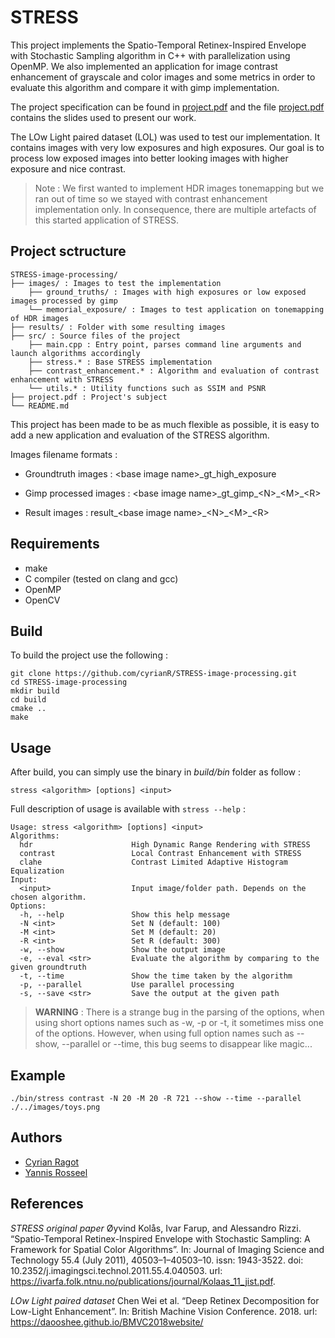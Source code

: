 # STRESS

This project implements the Spatio-Temporal Retinex-Inspired Envelope with Stochastic
Sampling algorithm in C++ with parallelization using OpenMP. We also implemented an application for image contrast enhancement of grayscale and color images and some metrics in order to evaluate this algorithm and compare it with gimp implementation.

The project specification can be found in [project.pdf](project.pdf) and the file [project.pdf](project.pdf) contains the slides used to present our work.

The LOw Light paired dataset (LOL) was used to test our implementation. It contains images with very low exposures and high exposures. Our goal is to process low exposed images into better looking images with higher exposure and nice contrast.

> Note : We first wanted to implement HDR images tonemapping but we ran out of time so we stayed with contrast enhancement implementation only. In consequence, there are multiple artefacts of this started application of STRESS.

## Project sctructure

```
STRESS-image-processing/
├── images/ : Images to test the implementation
    ├── ground_truths/ : Images with high exposures or low exposed images processed by gimp
    └── memorial_exposure/ : Images to test application on tonemapping of HDR images
├── results/ : Folder with some resulting images
├── src/ : Source files of the project
    ├── main.cpp : Entry point, parses command line arguments and launch algorithms accordingly
    ├── stress.* : Base STRESS implementation 
    ├── contrast_enhancement.* : Algorithm and evaluation of contrast enhancement with STRESS
    └── utils.* : Utility functions such as SSIM and PSNR
├── project.pdf : Project's subject
└── README.md
```

This project has been made to be as much flexible as possible, it is easy to add a new application and evaluation of the STRESS algorithm.

Images filename formats :
- Groundtruth images : \<base image name\>\_gt\_high\_exposure

- Gimp processed images : \<base image name\>\_gt\_gimp\_\<N\>\_\<M>\_\<R>

- Result images : result\_<base image name\>\_\<N\>\_\<M>\_\<R>

## Requirements

- make
- C compiler (tested on clang and gcc)
- OpenMP
- OpenCV

## Build

To build the project use the following :

```
git clone https://github.com/cyrianR/STRESS-image-processing.git
cd STRESS-image-processing
mkdir build
cd build
cmake ..
make
```

## Usage

After build, you can simply use the binary in *build/bin* folder as follow :
```
stress <algorithm> [options] <input>
```

Full description of usage is available with ```stress --help``` :

```
Usage: stress <algorithm> [options] <input>
Algorithms:
  hdr                      High Dynamic Range Rendering with STRESS
  contrast                 Local Contrast Enhancement with STRESS
  clahe                    Contrast Limited Adaptive Histogram Equalization
Input:
  <input>                  Input image/folder path. Depends on the chosen algorithm.
Options:
  -h, --help               Show this help message
  -N <int>                 Set N (default: 100)
  -M <int>                 Set M (default: 20)
  -R <int>                 Set R (default: 300)
  -w, --show               Show the output image
  -e, --eval <str>         Evaluate the algorithm by comparing to the given groundtruth
  -t, --time               Show the time taken by the algorithm
  -p, --parallel           Use parallel processing
  -s, --save <str>         Save the output at the given path
```

> **WARNING** : There is a strange bug in the parsing of the options, when using short options names such as -w, -p or -t, it sometimes miss one of the options. However, when using full option names such as --show, --parallel or --time, this bug seems to disappear like magic...

## Example

```
./bin/stress contrast -N 20 -M 20 -R 721 --show --time --parallel ./../images/toys.png
```


## Authors

- [Cyrian Ragot](https://github.com/cyrianR)
- [Yannis Rosseel](https://github.com/yrosseel21)

## References

*STRESS original paper*
Øyvind Kolås, Ivar Farup, and Alessandro Rizzi. “Spatio-Temporal Retinex-Inspired Envelope with Stochastic Sampling: A Framework for Spatial Color Algorithms”. In: Journal of Imaging Science and Technology 55.4 (July 2011), 40503–1–40503–10. issn: 1943-3522. doi: 10.2352/j.imagingsci.technol.2011.55.4.040503.
url: https://ivarfa.folk.ntnu.no/publications/journal/Kolaas_11_jist.pdf.

*LOw Light paired dataset*
Chen Wei et al. “Deep Retinex Decomposition for Low-Light Enhancement”. In: British Machine Vision Conference. 2018. 
url: https://daooshee.github.io/BMVC2018website/
